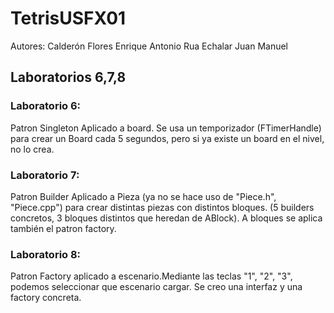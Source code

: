 # TetrisUSFX01
Autores: Calderón Flores Enrique Antonio
         Rua Echalar Juan Manuel
         
## Laboratorios 6,7,8

### Laboratorio 6:  
Patron Singleton Aplicado a board. Se usa un temporizador (FTimerHandle) para crear un Board cada 5 segundos, pero si ya existe un board en el nivel, no lo crea.

### Laboratorio 7:  
Patron Builder Aplicado a Pieza (ya no se hace uso de "Piece.h", "Piece.cpp") para crear distintas piezas con distintos bloques. (5 builders concretos, 3 bloques distintos que heredan de ABlock). A bloques se aplica también el patron factory.

### Laboratorio 8:  
Patron Factory aplicado a escenario.Mediante las teclas "1", "2", "3", podemos seleccionar que escenario cargar. Se creo una interfaz y una factory concreta.
